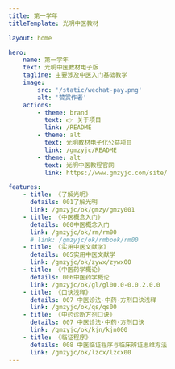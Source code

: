 ```yaml
---
title: 第一学年
titleTemplate: 光明中医教材

layout: home

hero:
    name: 第一学年
    text: 光明中医教材电子版
    tagline: 主要涉及中医入门基础教学
    image:
        src: '/static/wechat-pay.png'
        alt: '赞赏作者'
    actions:
        - theme: brand
          text: 👉 关于项目
          link: /README
        - theme: alt
          text: 光明教材电子化公益项目
          link: /gmzyjc/README
        - theme: alt
          text: 光明中医教程官网
          link: https://www.gmzyjc.com/site/

features:
    - title: 《了解光明》
      details: 001了解光明
      link: /gmzyjc/ok/gmzy/gmzy001
    - title: 《中医概念入门》
      details: 000中医概念入门
      link: /gmzyjc/ok/rm/rm00
      # link: /gmzyjc/ok/rmbook/rm00
    - title: 《实用中医文献学》
      details: 005实用中医文献学
      link: /gmzyjc/ok/zywx/zywx00
    - title: 《中医药学概论》
      details: 006中医药学概论
      link: /gmzyjc/ok/gl/gl00.0-0.0.2.0.0
    - title: 《口诀浅释》
      details: 007 中医诊法·中药·方剂口诀浅释
      link: /gmzyjc/ok/qs/qs00
    - title: 《中药诊断方剂口诀》
      details: 007 中医诊法·中药·方剂口诀
      link: /gmzyjc/ok/kjn/kjn000
    - title: 《临证程序》
      details: 008 中医临证程序与临床辨证思维方法
      link: /gmzyjc/ok/lzcx/lzcx00
---
```


